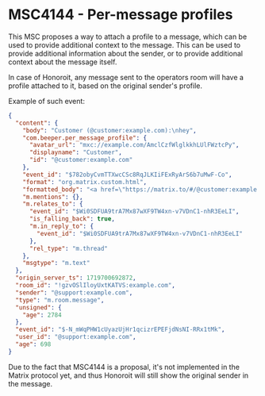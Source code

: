 # MSC4144 - Per-message profiles

This MSC proposes a way to attach a profile to a message, which can be used to provide additional context to the message. 
This can be used to provide additional information about the sender, or to provide additional context about the message itself.

In case of Honoroit, any message sent to the operators room will have a profile attached to it, based on the original sender's profile.

Example of such event:

```json
{
  "content": {
    "body": "Customer (@customer:example.com):\nhey",
    "com.beeper.per_message_profile": {
      "avatar_url": "mxc://example.com/AmclCzfWlglkkhLUlFWztcPy",
      "displayname": "Customer",
      "id": "@customer:example.com"
    },
    "event_id": "$782obyCvmTTXwcCSc8RqJLKIiFExRyArS6b7uMwF-Co",
    "format": "org.matrix.custom.html",
    "formatted_body": "<a href=\"https://matrix.to/#/@customer:example.com\">Customer</a>:<br>hey",
    "m.mentions": {},
    "m.relates_to": {
      "event_id": "$Wi0SDFUA9trA7Mx87wXF9TW4xn-v7VDnC1-nhR3EeLI",
      "is_falling_back": true,
      "m.in_reply_to": {
        "event_id": "$Wi0SDFUA9trA7Mx87wXF9TW4xn-v7VDnC1-nhR3EeLI"
      },
      "rel_type": "m.thread"
    },
    "msgtype": "m.text"
  },
  "origin_server_ts": 1719700692872,
  "room_id": "!gzvOSlIloyUxtKATVS:example.com",
  "sender": "@support:example.com",
  "type": "m.room.message",
  "unsigned": {
    "age": 2784
  },
  "event_id": "$-N_mWqPHW1cUyazUjHr1qcizrEPEFjdNsNI-RRx1tMk",
  "user_id": "@support:example.com",
  "age": 698
}
```

Due to the fact that MSC4144 is a proposal, it's not implemented in the Matrix protocol yet, 
and thus Honoroit will still show the original sender in the message.
